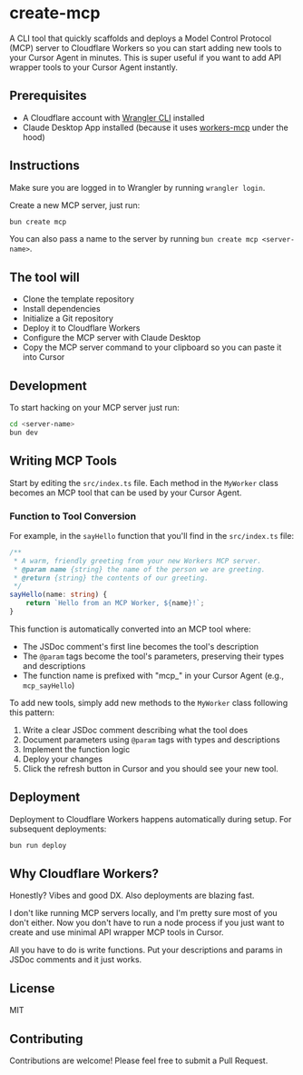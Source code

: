 # create-mcp

A CLI tool that quickly scaffolds and deploys a Model Control Protocol (MCP) server to Cloudflare Workers so you can start adding new tools to your Cursor Agent in minutes. This is super useful if you want to add API wrapper tools to your Cursor Agent instantly.

## Prerequisites

- A Cloudflare account with [Wrangler CLI](https://developers.cloudflare.com/workers/wrangler/install-and-update/) installed
- Claude Desktop App installed (because it uses [workers-mcp](https://github.com/cloudflare/workers-mcp) under the hood)

## Instructions

Make sure you are logged in to Wrangler by running `wrangler login`.

Create a new MCP server, just run:

```bash
bun create mcp
```

You can also pass a name to the server by running `bun create mcp <server-name>`.

## The tool will

- Clone the template repository
- Install dependencies
- Initialize a Git repository
- Deploy it to Cloudflare Workers
- Configure the MCP server with Claude Desktop
- Copy the MCP server command to your clipboard so you can paste it into Cursor

## Development

To start hacking on your MCP server just run:

```bash
cd <server-name>
bun dev
```

## Writing MCP Tools

Start by editing the `src/index.ts` file. Each method in the `MyWorker` class becomes an MCP tool that can be used by your Cursor Agent.

### Function to Tool Conversion

For example, in the `sayHello` function that you'll find in the `src/index.ts` file:

```typescript
/**
 * A warm, friendly greeting from your new Workers MCP server.
 * @param name {string} the name of the person we are greeting.
 * @return {string} the contents of our greeting.
 */
sayHello(name: string) {
    return `Hello from an MCP Worker, ${name}!`;
}
```

This function is automatically converted into an MCP tool where:

- The JSDoc comment's first line becomes the tool's description
- The `@param` tags become the tool's parameters, preserving their types and descriptions
- The function name is prefixed with "mcp_" in your Cursor Agent (e.g., `mcp_sayHello`)

To add new tools, simply add new methods to the `MyWorker` class following this pattern:

1. Write a clear JSDoc comment describing what the tool does
2. Document parameters using `@param` tags with types and descriptions
3. Implement the function logic
4. Deploy your changes
5. Click the refresh button in Cursor and you should see your new tool.

## Deployment

Deployment to Cloudflare Workers happens automatically during setup. For subsequent deployments:

```bash
bun run deploy
```

## Why Cloudflare Workers?

Honestly? Vibes and good DX. Also deployments are blazing fast.

I don't like running MCP servers locally, and I'm pretty sure most of you don't either. Now you don't have to run a node process if you just want to create and use minimal API wrapper MCP tools in Cursor.

All you have to do is write functions. Put your descriptions and params in JSDoc comments and it just works.

## License

MIT

## Contributing

Contributions are welcome! Please feel free to submit a Pull Request.
